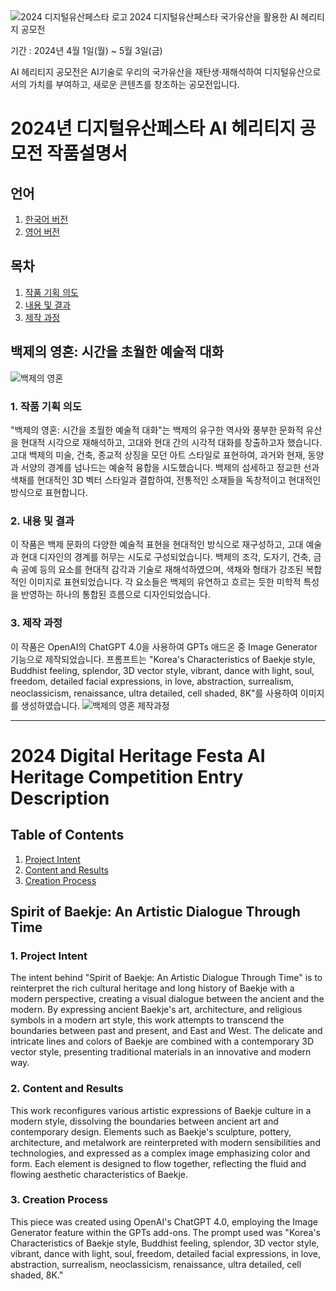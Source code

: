<img src="https://static.wixstatic.com/media/a6cb4e_f4bcb0b5fa34405e9c249759c080980c~mv2.png/v1/fill/w_366,h_122,al_c,q_85,usm_0.66_1.00_0.01,enc_auto/%EB%94%94%EC%A7%80%ED%84%B8%EC%9C%A0%EC%82%B0%ED%8E%98%EC%8A%A4%ED%83%80_%EB%A1%9C%EA%B3%A0%EB%A7%88%ED%81%AC3.png" alt="2024 디지털유산페스타 로고" align="left" />
2024 디지털유산페스타
국가유산을 활용한 AI 헤리티지 공모전

기간 : 2024년 4월 1일(월) ~ 5월 3일(금)

AI 헤리티지 공모전은 AI기술로 우리의 국가유산을 재탄생·재해석하여 디지털유산으로서의 가치를 부여하고, 새로운 콘텐츠를 창조하는 공모전입니다.

# 2024년 디지털유산페스타 AI 헤리티지 공모전 작품설명서
## 언어
1. [한국어 버전](#2024년-디지털유산페스타-ai-헤리티지-공모전-작품설명서)
2. [영어 버전](#2024-digital-heritage-festa-ai-heritage-competition-entry-description)

## 목차
1. [작품 기획 의도](#1-작품-기획-의도)
2. [내용 및 결과](#2-내용-및-결과)
3. [제작 과정](#3-제작-과정)

## 백제의 영혼: 시간을 초월한 예술적 대화
![백제의 영혼](https://raw.githubusercontent.com/KeonhoChu/National-Heritage-AI-Contest/main/%E1%84%87%E1%85%A2%E1%86%A8%E1%84%8C%E1%85%A6%E1%84%8B%E1%85%B4%E1%84%8B%E1%85%A7%E1%86%BC%E1%84%92%E1%85%A9%E1%86%AB.webp)

### 1. 작품 기획 의도
"백제의 영혼: 시간을 초월한 예술적 대화"는 백제의 유구한 역사와 풍부한 문화적 유산을 현대적 시각으로 재해석하고, 고대와 현대 간의 시각적 대화를 창출하고자 했습니다. 고대 백제의 미술, 건축, 종교적 상징을 모던 아트 스타일로 표현하여, 과거와 현재, 동양과 서양의 경계를 넘나드는 예술적 융합을 시도했습니다. 백제의 섬세하고 정교한 선과 색채를 현대적인 3D 벡터 스타일과 결합하여, 전통적인 소재들을 독창적이고 현대적인 방식으로 표현합니다.

### 2. 내용 및 결과
이 작품은 백제 문화의 다양한 예술적 표현을 현대적인 방식으로 재구성하고, 고대 예술과 현대 디자인의 경계를 허무는 시도로 구성되었습니다. 백제의 조각, 도자기, 건축, 금속 공예 등의 요소를 현대적 감각과 기술로 재해석하였으며, 색채와 형태가 강조된 복합적인 이미지로 표현되었습니다. 각 요소들은 백제의 유연하고 흐르는 듯한 미학적 특성을 반영하는 하나의 통합된 흐름으로 디자인되었습니다.

### 3. 제작 과정
이 작품은 OpenAI의 ChatGPT 4.0을 사용하여 GPTs 애드온 중 Image Generator 기능으로 제작되었습니다. 프롬프트는 "Korea's Characteristics of Baekje style, Buddhist feeling, splendor, 3D vector style, vibrant, dance with light, soul, freedom, detailed facial expressions, in love, abstraction, surrealism, neoclassicism, renaissance, ultra detailed, cell shaded, 8K"를 사용하여 이미지를 생성하였습니다.
![백제의 영혼 제작과정](https://github.com/KeonhoChu/National-Heritage-AI-Contest/blob/main/proc.png?raw=true)

---

# 2024 Digital Heritage Festa AI Heritage Competition Entry Description


## Table of Contents
1. [Project Intent](#1-project-intent)
2. [Content and Results](#2-content-and-results)
3. [Creation Process](#3-creation-process)

## Spirit of Baekje: An Artistic Dialogue Through Time

### 1. Project Intent
The intent behind "Spirit of Baekje: An Artistic Dialogue Through Time" is to reinterpret the rich cultural heritage and long history of Baekje with a modern perspective, creating a visual dialogue between the ancient and the modern. By expressing ancient Baekje's art, architecture, and religious symbols in a modern art style, this work attempts to transcend the boundaries between past and present, and East and West. The delicate and intricate lines and colors of Baekje are combined with a contemporary 3D vector style, presenting traditional materials in an innovative and modern way.

### 2. Content and Results
This work reconfigures various artistic expressions of Baekje culture in a modern style, dissolving the boundaries between ancient art and contemporary design. Elements such as Baekje's sculpture, pottery, architecture, and metalwork are reinterpreted with modern sensibilities and technologies, and expressed as a complex image emphasizing color and form. Each element is designed to flow together, reflecting the fluid and flowing aesthetic characteristics of Baekje.

### 3. Creation Process
This piece was created using OpenAI's ChatGPT 4.0, employing the Image Generator feature within the GPTs add-ons. The prompt used was "Korea's Characteristics of Baekje style, Buddhist feeling, splendor, 3D vector style, vibrant, dance with light, soul, freedom, detailed facial expressions, in love, abstraction, surrealism, neoclassicism, renaissance, ultra detailed, cell shaded, 8K."
